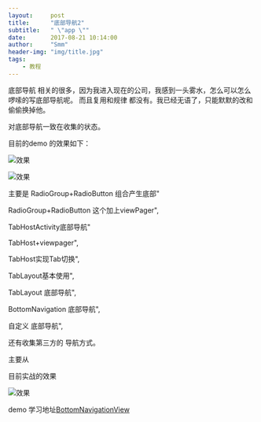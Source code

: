 ```yaml
---
layout:     post
title:      "底部导航2"
subtitle:   " \"app \""
date:       2017-08-21 10:14:00
author:     "Smm"
header-img: "img/title.jpg"
tags:
    - 教程
---
```




底部导航 相关的很多，因为我进入现在的公司，我感到一头雾水，怎么可以怎么啰嗦的写底部导航呢。
而且复用和规律 都没有。我已经无语了，只能默默的改和偷偷换掉他。

对底部导航一致在收集的状态。

 目前的demo 的效果如下：
 
![效果](https://shimengmeng.win/img/project/demo1.gif)



![效果](https://shimengmeng.win/img/project/demo2.gif)


主要是 
RadioGroup+RadioButton 组合产生底部"

RadioGroup+RadioButton  这个加上viewPager",
 
TabHostActivity底部导航"
 
TabHost+viewpager",

TabHost实现Tab切换",
 
TabLayout基本使用",
  
TabLayout 底部导航", 

BottomNavigation 底部导航",
 
自定义 底部导航", 

还有收集第三方的 导航方式。
 
主要从

目前实战的效果

![效果](http://shimengmeng.win/img/project/demo3.PNG)


demo 学习地址[BottomNavigationView](https://github.com/smm113522/MaterialDesign/tree/demo/BottomNavigationView "BottomNavigationView")